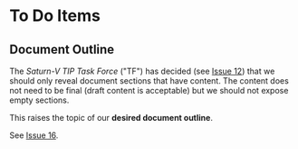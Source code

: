 # To Do Items

## Document Outline
The _Saturn-V TIP Task Force_ ("TF") has decided (see [Issue 12](https://github.com/trustoverip/TIP0028-saturn-v/issues/12)) that we should only reveal document sections that have content. The content does not need to be final (draft content is acceptable) but we should not expose empty sections.

This raises the topic of our **desired document outline**.

See [Issue 16](https://github.com/trustoverip/TIP0028-saturn-v/issues/16).
